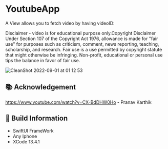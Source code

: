 # YoutubeApp

A View allows you to fetch video by having videoID:

Disclaimer -
video is for educational purpose only.Copyright Disclaimer Under Section 107 of the Copyright Act 1976, allowance is made for "fair use" for purposes such as criticism, comment, news reporting, teaching, scholarship, and research. Fair use is a use permitted by copyright statute that might otherwise be infringing. Non-profit, educational or personal use tips the balance in favor of fair use.

![CleanShot 2022-09-01 at 01 12 53](https://user-images.githubusercontent.com/56668881/187750013-bdfc3c97-b162-4cf2-87da-0fa0ec8139ee.gif)


## 📚 Acknowledgement
https://www.youtube.com/watch?v=CX-BdDHW0Ho - Pranav Karthik

## 🔧 Build Information
- SwiftUI FrameWork
- Any Iphone
- XCode 13.4.1
